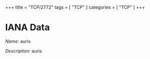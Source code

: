 +++
title = "TCP/2772"
tags = [ "TCP" ]
categories = [ "TCP" ]
+++

# IANA Data

_Name:_ auris

_Description:_ auris

